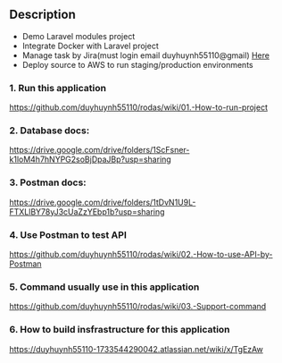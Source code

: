 ## Description
- Demo Laravel modules project 
- Integrate Docker with Laravel project
- Manage task by Jira(must login email duyhuynh55110@gmail) [Here](https://duyhuynh55110.atlassian.net/jira/software/projects/RODAS/boards/1)
- Deploy source to AWS to run staging/production environments

### 1. Run this application
https://github.com/duyhuynh55110/rodas/wiki/01.-How-to-run-project

### 2. Database docs: <br>
https://drive.google.com/drive/folders/1ScFsner-k1loM4h7hNYPG2soBjDpaJBp?usp=sharing

### 3. Postman docs: <br>
https://drive.google.com/drive/folders/1tDvN1U9L-FTXLlBY78yJ3cUaZzYEbp1b?usp=sharing

### 4. Use Postman to test API
https://github.com/duyhuynh55110/rodas/wiki/02.-How-to-use-API-by-Postman

### 5. Command usually use in this application
https://github.com/duyhuynh55110/rodas/wiki/03.-Support-command

### 6. How to build insfrastructure for this application
https://duyhuynh55110-1733544290042.atlassian.net/wiki/x/TgEzAw
